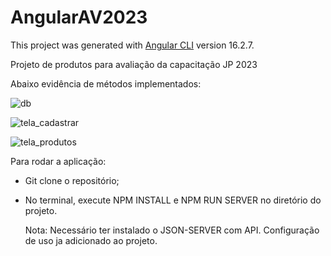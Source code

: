 # AngularAV2023

This project was generated with [Angular CLI](https://github.com/angular/angular-cli) version 16.2.7.

Projeto de produtos para avaliação da capacitação JP 2023 

Abaixo evidência de métodos implementados:


![db](https://github.com/wca01/Projeto-Angular-Avalia-o/assets/105304356/b51a9c4d-7f8a-43f2-bc63-070df89f3b9e)


![tela_cadastrar](https://github.com/wca01/Projeto-Angular-Avalia-o/assets/105304356/78ad837e-089e-4ba5-a27c-2756d3dc3a03)



![tela_produtos](https://github.com/wca01/Projeto-Angular-Avalia-o/assets/105304356/a05374fe-8b06-4eff-a1c1-ebd036497c5c)


Para rodar a aplicação:
- Git clone o  repositório;
- No terminal, execute NPM INSTALL e NPM RUN SERVER no diretório do projeto.

  Nota: Necessário ter instalado o JSON-SERVER com API. Configuração de uso ja adicionado ao projeto.
